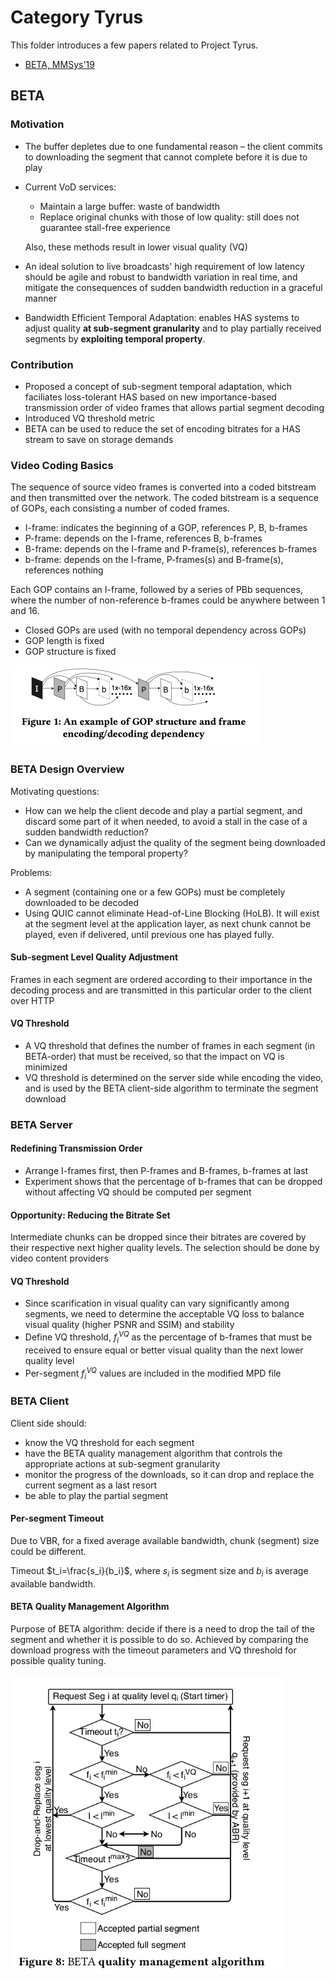 # Category Tyrus

This folder introduces a few papers related to Project Tyrus.

- [BETA, MMSys'19](#beta)

<div id='beta'/>


## BETA

### Motivation

- The buffer depletes due to one fundamental reason – the client commits to downloading the segment that cannot complete before it is due to play

- Current VoD services:

  - Maintain a large buffer: waste of bandwidth
  - Replace original chunks with those of low quality: still does not guarantee stall-free experience

  Also, these methods result in lower visual quality (VQ)

- An ideal solution to live broadcasts' high requirement of low latency should be agile and robust to bandwidth variation in real time, and mitigate the consequences of sudden bandwidth reduction in a graceful manner

- Bandwidth Efficient Temporal Adaptation: enables HAS systems to adjust quality **at sub-segment granularity** and to play partially received segments by **exploiting temporal property**.



### Contribution

- Proposed a concept of sub-segment temporal adaptation, which faciliates loss-tolerant HAS based on new importance-based transmission order of video frames that allows partial segment decoding
- Introduced VQ threshold metric
- BETA can be used to reduce the set of encoding bitrates for a HAS stream to save on storage demands



### Video Coding Basics

The sequence of source video frames is converted into a coded bitstream and then transmitted over the network. The coded bitstream is a sequence of GOPs, each consisting a number of coded frames.

- I-frame: indicates the beginning of a GOP, references P, B, b-frames
- P-frame: depends on the I-frame, references B, b-frames
- B-frame: depends on the I-frame and P-frame(s), references b-frames
- b-frame: depends on the I-frame, P-frames(s) and B-frame(s), references nothing

Each GOP contains an I-frame, followed by a series of PBb sequences, where the number of non-reference b-frames could be anywhere between 1 and 16.

- Closed GOPs are used (with no temporal dependency across GOPs)
- GOP length is fixed
- GOP structure is fixed

<img src="../assets/images/beta-gop-structure.png" alt="beta-gop-structure" style="zoom:50%;" />



### BETA Design Overview

Motivating questions:

- How can we help the client decode and play a partial segment, and discard some part of it when needed, to avoid a stall in the case of a sudden bandwidth reduction?
- Can we dynamically adjust the quality of the segment being downloaded by manipulating the temporal property?

Problems:

- A segment (containing one or a few GOPs) must be completely downloaded to be decoded
- Using QUIC cannot eliminate Head-of-Line Blocking (HoLB). It will exist at the segment level at the application layer, as next chunk cannot be played, even if delivered, until previous one has played fully.



#### Sub-segment Level Quality Adjustment

Frames in each segment are ordered according to their importance in the decoding process and are transmitted in this particular order to the client over HTTP



#### VQ Threshold

- A VQ threshold that defines the number of frames in each segment (in BETA-order) that must be received, so that the impact on VQ is minimized
- VQ threshold is determined on the server side while encoding the video, and is used by the BETA client-side algorithm to terminate the segment download



### BETA Server

#### Redefining Transmission Order

- Arrange I-frames first, then P-frames and B-frames, b-frames at last
- Experiment shows that the percentage of b-frames that can be dropped without affecting VQ should be computed per segment



#### Opportunity: Reducing the Bitrate Set

Intermediate chunks can be dropped since their bitrates are covered by their respective next higher quality levels. The selection should be done by video content providers



#### VQ Threshold

- Since scarification in visual quality can vary significantly among segments, we need to determine the acceptable VQ loss to balance visual quality (higher PSNR and SSIM) and stability
- Define VQ threshold, $f_i^{VQ}$ as the percentage of b-frames that must be received to ensure equal or better visual quality than the next lower quality level
- Per-segment $f_i^{VQ}$ values are included in the modified MPD file



### BETA Client

Client side should:

- know the VQ threshold for each segment
- have the BETA quality management algorithm that controls the appropriate actions at sub-segment granularity
- monitor the progress of the downloads, so it can drop and replace the current segment as a last resort
- be able to play the partial segment



#### Per-segment Timeout

Due to VBR, for a fixed average available bandwidth, chunk (segment) size could be different.

Timeout $t_i=\frac{s_i}{b_i}$, where $s_i$ is segment size and $b_i$ is average available bandwidth.



#### BETA Quality Management Algorithm

Purpose of BETA algorithm: decide if there is a need to drop the tail of the segment and whether it is possible to do so. Achieved by comparing the download progress with the timeout parameters and VQ threshold for possible quality tuning.

<img src="../assets/images/beta-quality-management-algo.png" alt="beta-gop-structure" style="zoom:75%;" />